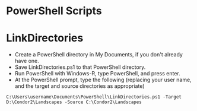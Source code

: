 # PowerShell Scripts

# LinkDirectories

* Create a PowerShell directory in My Documents, if you don't already have one.
* Save LinkDirectories.ps1 to that PowerShell directory.
* Run PowerShell with Windows-R, type PowerShell, and press enter.
* At the PowerShell prompt, type the following (replacing your user name, and the target and source directories as appropriate)

```
C:\Users\username\Documents\PowerShell\LinkDirectories.ps1 -Target D:\Condor2\Landscapes -Source C:\Condor2\Landscapes
```
